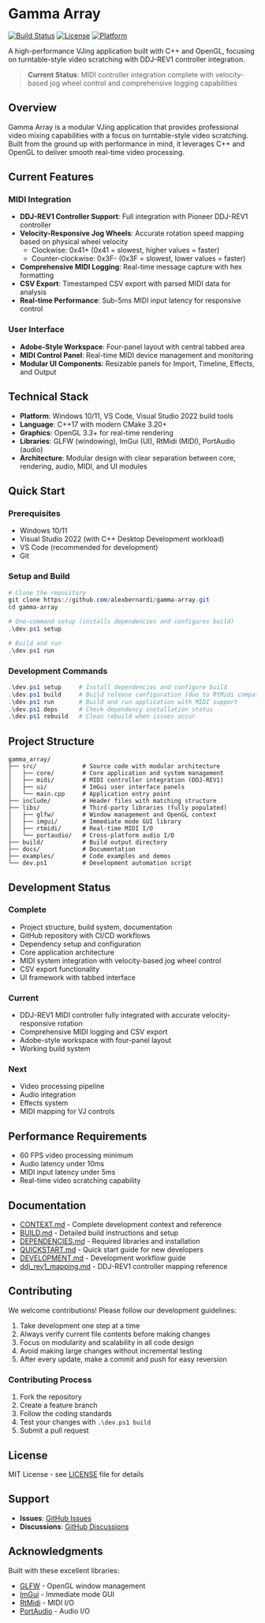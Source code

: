 # Gamma Array

[![Build Status](https://github.com/alexbernardi/gamma-array/workflows/Build/badge.svg)](https://github.com/alexbernardi/gamma-array/actions)
[![License](https://img.shields.io/badge/license-MIT-blue.svg)](LICENSE)
[![Platform](https://img.shields.io/badge/platform-Windows-lightgrey.svg)](https://github.com/alexbernardi/gamma-array)

A high-performance VJing application built with C++ and OpenGL, focusing on turntable-style video scratching with DDJ-REV1 controller integration.

> **Current Status**: MIDI controller integration complete with velocity-based jog wheel control and comprehensive logging capabilities

## Overview

Gamma Array is a modular VJing application that provides professional video mixing capabilities with a focus on turntable-style video scratching. Built from the ground up with performance in mind, it leverages C++ and OpenGL to deliver smooth real-time video processing.

## Current Features

### MIDI Integration
- **DDJ-REV1 Controller Support**: Full integration with Pioneer DDJ-REV1 controller
- **Velocity-Responsive Jog Wheels**: Accurate rotation speed mapping based on physical wheel velocity
  - Clockwise: 0x41+ (0x41 = slowest, higher values = faster)
  - Counter-clockwise: 0x3F- (0x3F = slowest, lower values = faster)
- **Comprehensive MIDI Logging**: Real-time message capture with hex formatting
- **CSV Export**: Timestamped CSV export with parsed MIDI data for analysis
- **Real-time Performance**: Sub-5ms MIDI input latency for responsive control

### User Interface
- **Adobe-Style Workspace**: Four-panel layout with central tabbed area
- **MIDI Control Panel**: Real-time MIDI device management and monitoring
- **Modular UI Components**: Resizable panels for Import, Timeline, Effects, and Output

## Technical Stack

- **Platform**: Windows 10/11, VS Code, Visual Studio 2022 build tools
- **Language**: C++17 with modern CMake 3.20+
- **Graphics**: OpenGL 3.3+ for real-time rendering
- **Libraries**: GLFW (windowing), ImGui (UI), RtMidi (MIDI), PortAudio (audio)
- **Architecture**: Modular design with clear separation between core, rendering, audio, MIDI, and UI modules

## Quick Start

### Prerequisites
- Windows 10/11
- Visual Studio 2022 (with C++ Desktop Development workload)
- VS Code (recommended for development)
- Git

### Setup and Build
```powershell
# Clone the repository
git clone https://github.com/alexbernardi/gamma-array.git
cd gamma-array

# One-command setup (installs dependencies and configures build)
.\dev.ps1 setup

# Build and run
.\dev.ps1 run
```

### Development Commands
```powershell
.\dev.ps1 setup     # Install dependencies and configure build
.\dev.ps1 build     # Build release configuration (due to RtMidi compatibility)
.\dev.ps1 run       # Build and run application with MIDI support
.\dev.ps1 deps      # Check dependency installation status
.\dev.ps1 rebuild   # Clean rebuild when issues occur
```

## Project Structure

```
gamma_array/
├── src/             # Source code with modular architecture
│   ├── core/        # Core application and system management
│   ├── midi/        # MIDI controller integration (DDJ-REV1)
│   ├── ui/          # ImGui user interface panels
│   └── main.cpp     # Application entry point
├── include/         # Header files with matching structure
├── libs/            # Third-party libraries (fully populated)
│   ├── glfw/        # Window management and OpenGL context
│   ├── imgui/       # Immediate mode GUI library
│   ├── rtmidi/      # Real-time MIDI I/O
│   └── portaudio/   # Cross-platform audio I/O
├── build/           # Build output directory
├── docs/            # Documentation
├── examples/        # Code examples and demos
└── dev.ps1          # Development automation script
```

## Development Status

### Complete
- Project structure, build system, documentation
- GitHub repository with CI/CD workflows
- Dependency setup and configuration
- Core application architecture
- MIDI system integration with velocity-based jog wheel control
- CSV export functionality
- UI framework with tabbed interface

### Current
- DDJ-REV1 MIDI controller fully integrated with accurate velocity-responsive rotation
- Comprehensive MIDI logging and CSV export
- Adobe-style workspace with four-panel layout
- Working build system

### Next
- Video processing pipeline
- Audio integration
- Effects system
- MIDI mapping for VJ controls

## Performance Requirements

- 60 FPS video processing minimum
- Audio latency under 10ms
- MIDI input latency under 5ms
- Real-time video scratching capability

## Documentation

- [CONTEXT.md](CONTEXT.md) - Complete development context and reference
- [BUILD.md](BUILD.md) - Detailed build instructions and setup
- [DEPENDENCIES.md](DEPENDENCIES.md) - Required libraries and installation
- [QUICKSTART.md](QUICKSTART.md) - Quick start guide for new developers
- [DEVELOPMENT.md](DEVELOPMENT.md) - Development workflow guide
- [ddj_rev1_mapping.md](ddj_rev1_mapping.md) - DDJ-REV1 controller mapping reference

## Contributing

We welcome contributions! Please follow our development guidelines:

1. Take development one step at a time
2. Always verify current file contents before making changes
3. Focus on modularity and scalability in all code design
4. Avoid making large changes without incremental testing
5. After every update, make a commit and push for easy reversion

### Contributing Process
1. Fork the repository
2. Create a feature branch
3. Follow the coding standards
4. Test your changes with `.\dev.ps1 build`
5. Submit a pull request

## License

MIT License - see [LICENSE](LICENSE) file for details

## Support

- **Issues**: [GitHub Issues](https://github.com/alexbernardi/gamma-array/issues)
- **Discussions**: [GitHub Discussions](https://github.com/alexbernardi/gamma-array/discussions)

## Acknowledgments

Built with these excellent libraries:
- [GLFW](https://www.glfw.org/) - OpenGL window management
- [ImGui](https://github.com/ocornut/imgui) - Immediate mode GUI
- [RtMidi](https://github.com/thestk/rtmidi) - MIDI I/O
- [PortAudio](http://portaudio.com/) - Audio I/O